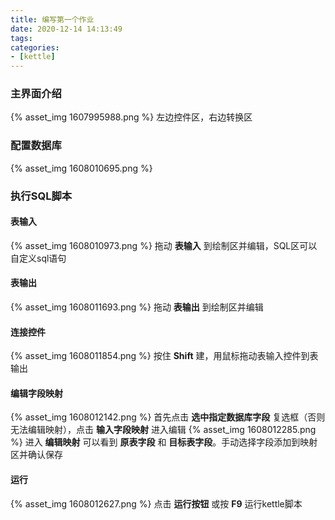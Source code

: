 ```yaml
---
title: 编写第一个作业
date: 2020-12-14 14:13:49
tags:
categories:
- [kettle]
---
```


### 主界面介绍
{% asset_img 1607995988.png %}
左边控件区，右边转换区

### 配置数据库
{% asset_img 1608010695.png %}

### 执行SQL脚本
#### 表输入
{% asset_img 1608010973.png %}
拖动 **表输入** 到绘制区并编辑，SQL区可以自定义sql语句

#### 表输出
{% asset_img 1608011693.png %}
拖动 **表输出** 到绘制区并编辑

#### 连接控件
{% asset_img 1608011854.png %}
按住 **Shift** 建，用鼠标拖动表输入控件到表输出

#### 编辑字段映射
{% asset_img 1608012142.png %}
首先点击 **选中指定数据库字段** 复选框（否则无法编辑映射），点击 **输入字段映射** 进入编辑
{% asset_img 1608012285.png %}
进入 **编辑映射** 可以看到 **原表字段** 和 **目标表字段**。手动选择字段添加到映射区并确认保存

#### 运行
{% asset_img 1608012627.png %}
点击 **运行按钮** 或按 **F9** 运行kettle脚本